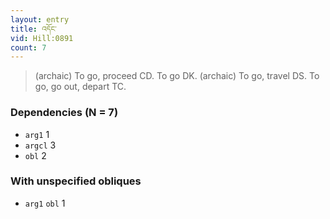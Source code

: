 ```yaml
---
layout: entry
title: འདོང་
vid: Hill:0891
count: 7
---
```

> (archaic) To go, proceed CD\. To go DK\. (archaic) To go, travel DS\. To go, go out, depart TC\.


### Dependencies (N = 7)
* `arg1` 1
* `argcl` 3
* `obl` 2


### With unspecified obliques
* `arg1` `obl` 1
